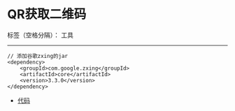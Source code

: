 #  QR获取二维码

标签（空格分隔）： 工具

---

```
// 添加谷歌zxing的jar
<dependency>
    <groupId>com.google.zxing</groupId>
    <artifactId>core</artifactId>
    <version>3.3.0</version>
</dependency>
```

- [代码](https://github.com/gpnine/java-study/blob/master/web/src/main/java/com/project/util/QrCodeUtil.java)
